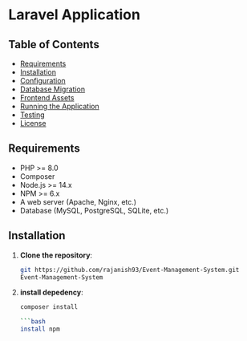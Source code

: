# Laravel Application

## Table of Contents
- [Requirements](#requirements)
- [Installation](#installation)
- [Configuration](#configuration)
- [Database Migration](#database-migration)
- [Frontend Assets](#frontend-assets)
- [Running the Application](#running-the-application)
- [Testing](#testing)
- [License](#license)

## Requirements

- PHP >= 8.0
- Composer
- Node.js >= 14.x
- NPM >= 6.x
- A web server (Apache, Nginx, etc.)
- Database (MySQL, PostgreSQL, SQLite, etc.)

## Installation

1. **Clone the repository**:

   ```bash
   git https://github.com/rajanish93/Event-Management-System.git
   Event-Management-System

2. **install depedency**:

   ```bash
   composer install

   ```bash
   install npm
